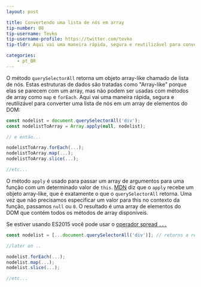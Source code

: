 ```yaml
---
layout: post

title: Convertendo uma lista de nós em array
tip-number: 08
tip-username: Tevko
tip-username-profile: https://twitter.com/tevko
tip-tldr: Aqui vai uma maneira rápida, segura e reutilizável para converter uma lista de nós em um array de elementos do DOM.

categories:
    - pt_BR
---
```


O método `querySelectorAll` retorna um objeto array-like chamado de lista de nós. Estas estruturas de dados são tratadas como "Array-like" porque elas se parecem com um array, mas não podem ser usadas com métodos de array como `map` e `forEach`. Aqui vai uma maneira rápida, segura e reutilizável para converter uma lista de nós em um array de elementos do DOM:

```javascript
const nodelist = document.querySelectorAll('div');
const nodelistToArray = Array.apply(null, nodelist);

// e então...

nodelistToArray.forEach(...);
nodelistToArray.map(...);
nodelistToArray.slice(...);

//etc...
```

O método `apply` é usado para passar um array de argumentos para uma função com um determinado valor de `this`. [MDN](https://developer.mozilla.org/en-US/docs/Web/JavaScript/Reference/Global_Objects/Function/apply) diz que o `apply` recebe um objeto array-like, que é exatamente o que o `querySelectorAll` retorna. Uma vez que não precisamos especificar um valor para this no contexto da função, passamos `null` ou `0`. O resultado é uma array de elementos do DOM que contém todos os métodos de array disponíveis.

Se estiver usando ES2015 você pode usar o [operador spread `...`](https://developer.mozilla.org/en-US/docs/Web/JavaScript/Reference/Operators/Spread_operator)

```js
const nodelist = [...document.querySelectorAll('div')]; // returns a real array

//later on ..

nodelist.forEach(...);
nodelist.map(...);
nodelist.slice(...);

//etc...
```